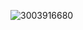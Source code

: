 ![3003916680](https://user-images.githubusercontent.com/17806205/203719962-e23e5ef9-e6d6-4f98-8c46-9eaff1b2cd31.jpg)